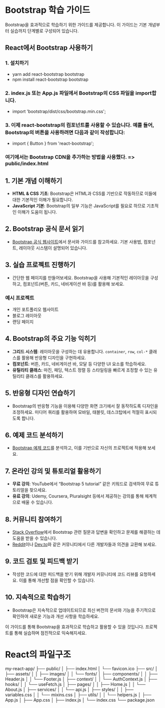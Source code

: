 # Bootstrap 학습 가이드

Bootstrap을 효과적으로 학습하기 위한 가이드를 제공합니다. 이 가이드는 기본 개념부터 실습까지 단계별로 구성되어 있습니다.

## React에서 Bootstrap 사용하기
### 1. 설치하기
- yarn add react-bootstrap bootstrap
- npm install react-bootstrap bootstrap

### 2. index.js 또는 App.js 파일에서 Bootstrap의 CSS 파일을 import합니다.
- import 'bootstrap/dist/css/bootstrap.min.css';

### 3. 이제 react-bootstrap의 컴포넌트를 사용할 수 있습니다. 예를 들어, Bootstrap의 버튼을 사용하려면 다음과 같이 작성합니다:
- import { Button } from 'react-bootstrap';

### 여기에서는 Bootstrap CDN을 추가하는 방법을 사용했다. => public/index.html


## 1. 기본 개념 이해하기
- **HTML & CSS 기초**: Bootstrap은 HTML과 CSS를 기반으로 작동하므로 이들에 대한 기본적인 이해가 필요합니다.
- **JavaScript 기본**: Bootstrap의 일부 기능은 JavaScript를 필요로 하므로 기초적인 이해가 도움이 됩니다.

## 2. Bootstrap 공식 문서 읽기
- [Bootstrap 공식 웹사이트](https://getbootstrap.com/)에서 문서와 가이드를 참고하세요. 기본 사용법, 컴포넌트, 레이아웃 시스템이 설명되어 있습니다.

## 3. 실습 프로젝트 진행하기
- 간단한 웹 페이지를 만들어보세요. Bootstrap을 사용해 기본적인 레이아웃을 구성하고, 컴포넌트(버튼, 카드, 네비게이션 바 등)를 활용해 보세요.

### 예시 프로젝트
- 개인 포트폴리오 웹사이트
- 블로그 레이아웃
- 랜딩 페이지

## 4. Bootstrap의 주요 기능 익히기
- **그리드 시스템**: 레이아웃을 구성하는 데 유용합니다. `container`, `row`, `col-*` 클래스를 활용해 반응형 디자인을 구현하세요.
- **컴포넌트**: 버튼, 카드, 네비게이션 바, 모달 등 다양한 UI 요소를 학습하세요.
- **유틸리티 클래스**: 마진, 패딩, 텍스트 정렬 등 스타일링을 빠르게 조정할 수 있는 유틸리티 클래스를 활용하세요.

## 5. 반응형 디자인 연습하기
- Bootstrap의 반응형 기능을 이용해 다양한 화면 크기에서 잘 동작하도록 디자인을 조정하세요. 미디어 쿼리를 활용하여 모바일, 태블릿, 데스크탑에서 적절히 표시되도록 합니다.

## 6. 예제 코드 분석하기
- [Bootstrap 예제 코드](https://getbootstrap.com/docs/5.0/examples/)를 분석하고, 이를 기반으로 자신의 프로젝트에 적용해 보세요.

## 7. 온라인 강의 및 튜토리얼 활용하기
- **무료 강의**: YouTube에서 “Bootstrap 5 tutorial” 같은 키워드로 검색하여 무료 튜토리얼을 찾으세요.
- **유료 강의**: Udemy, Coursera, Pluralsight 등에서 제공하는 강의를 통해 체계적으로 배울 수 있습니다.

## 8. 커뮤니티 참여하기
- [Stack Overflow](https://stackoverflow.com/questions/tagged/bootstrap)에서 Bootstrap 관련 질문과 답변을 확인하고 문제를 해결하는 데 도움을 받을 수 있습니다.
- [Reddit](https://www.reddit.com/r/web_design/)이나 [Dev.to](https://dev.to/)와 같은 커뮤니티에서 다른 개발자들과 의견을 교환해 보세요.

## 9. 코드 검토 및 피드백 받기
- 작성한 코드에 대한 피드백을 받기 위해 개발자 커뮤니티에 코드 리뷰를 요청하세요. 이를 통해 개선할 점을 확인할 수 있습니다.

## 10. 지속적으로 학습하기
- Bootstrap은 지속적으로 업데이트되므로 최신 버전의 문서와 기능을 주기적으로 확인하여 새로운 기능과 개선 사항을 학습하세요.

이 가이드를 통해 Bootstrap을 효과적으로 학습하고 활용할 수 있을 것입니다. 프로젝트를 통해 실습하며 점진적으로 익숙해지세요.

# React의 파일구조
my-react-app/
├── public/
│   ├── index.html
│   └── favicon.ico
├── src/
│   ├── assets/
│   │   ├── images/
│   │   └── fonts/
│   ├── components/
│   │   ├── Header.js
│   │   └── Footer.js
│   ├── context/
│   │   └── AuthContext.js
│   ├── hooks/
│   │   └── useFetch.js
│   ├── pages/
│   │   ├── Home.js
│   │   └── About.js
│   ├── services/
│   │   └── api.js
│   ├── styles/
│   │   ├── variables.css
│   │   └── mixins.css
│   ├── utils/
│   │   └── helpers.js
│   ├── App.js
│   ├── App.css
│   ├── index.js
│   └── index.css
└── package.json
